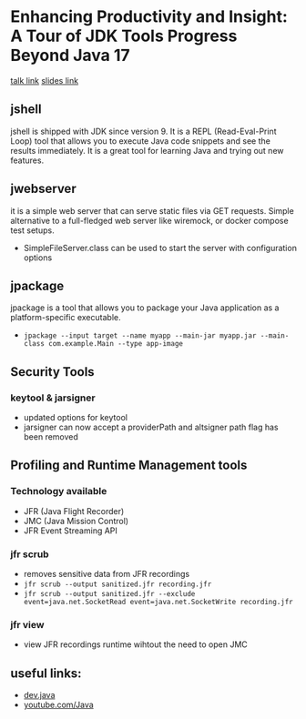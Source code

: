 # Enhancing Productivity and Insight: A Tour of JDK Tools Progress Beyond Java 17

[talk link](https://devoxx.be/talk/enhancing-productivity-and-insight-a-tour-of-jdk-tools-progress-beyond-java-17/)
[slides link](https://www.slideshare.net/slideshow/enhancing-productivity-and-insight-a-tour-of-jdk-tools-progress-beyond-java-17-d836/272225158)

## jshell
jshell is shipped with JDK since version 9. It is a REPL (Read-Eval-Print Loop) tool that allows you to execute Java
code snippets and see the results immediately. It is a great tool for learning Java and trying out new features.

## jwebserver
it is a simple web server that can serve static files via GET requests. Simple alternative to a full-fledged web server
like wiremock, or docker compose test setups.

- SimpleFileServer.class can be used to start the server with configuration options

## jpackage
jpackage is a tool that allows you to package your Java application as a platform-specific executable.
- `jpackage --input target --name myapp --main-jar myapp.jar --main-class com.example.Main --type app-image`

## Security Tools
### keytool & jarsigner
- updated options for keytool
- jarsigner can now accept a providerPath and altsigner path flag has been removed

## Profiling and Runtime Management tools
### Technology available
- JFR (Java Flight Recorder)
- JMC (Java Mission Control)
- JFR Event Streaming API

### jfr scrub
- removes sensitive data from JFR recordings
- `jfr scrub --output sanitized.jfr recording.jfr`
- `jfr scrub --output sanitized.jfr --exclude event=java.net.SocketRead event=java.net.SocketWrite recording.jfr`
### jfr view
- view JFR recordings runtime wihtout the need to open JMC

## useful links:
- [dev.java](https://dev.java)
- [youtube.com/Java](https://youtube.com/Java)